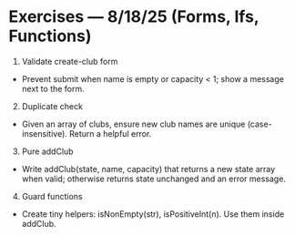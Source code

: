 # Exercises — 8/18/25 (Forms, Ifs, Functions)

1. Validate create-club form

- Prevent submit when name is empty or capacity < 1; show a message next to the form.

2. Duplicate check

- Given an array of clubs, ensure new club names are unique (case-insensitive). Return a helpful error.

3. Pure addClub

- Write addClub(state, name, capacity) that returns a new state array when valid; otherwise returns state unchanged and an error message.

4. Guard functions

- Create tiny helpers: isNonEmpty(str), isPositiveInt(n). Use them inside addClub.
